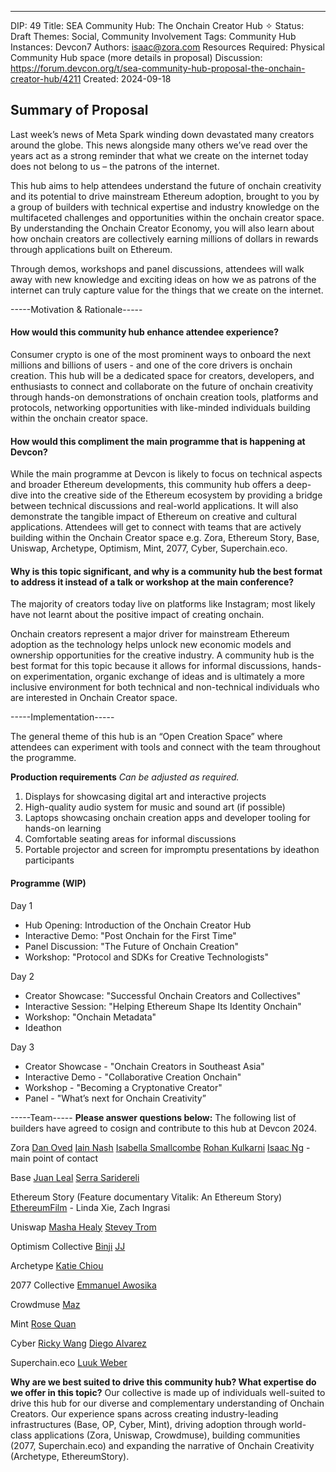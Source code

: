 ---
DIP: 49
Title: SEA Community Hub: The Onchain Creator Hub ✧
Status: Draft
Themes: Social, Community Involvement
Tags: Community Hub
Instances: Devcon7
Authors: isaac@zora.com
Resources Required: Physical Community Hub space (more details in proposal)
Discussion: https://forum.devcon.org/t/sea-community-hub-proposal-the-onchain-creator-hub/4211
Created: 2024-09-18

## Summary of Proposal
Last week’s news of Meta Spark winding down devastated many creators around the globe. This news alongside many others we’ve read over the years act as a strong reminder that what we create on the internet today does not belong to us – the patrons of the internet.

This hub aims to help attendees understand the future of onchain creativity and its potential to drive mainstream Ethereum adoption, brought to you by a group of builders with technical expertise and industry knowledge on the multifaceted challenges and opportunities within the onchain creator space. By understanding the Onchain Creator Economy, you will also learn about how onchain creators are collectively earning millions of dollars in rewards through applications built on Ethereum.

Through demos, workshops and panel discussions, attendees will walk away with new knowledge and exciting ideas on how we as patrons of the internet can truly capture value for the things that we create on the internet.


-----Motivation & Rationale-----
#### How would this community hub enhance attendee experience?

Consumer crypto is one of the most prominent ways to onboard the next millions and billions of users - and one of the core drivers is onchain creation. This hub will be a dedicated space for creators, developers, and enthusiasts to connect and collaborate on the future of onchain creativity through hands-on demonstrations of onchain creation tools, platforms and protocols, networking opportunities with like-minded individuals building within the onchain creator space. 

#### How would this compliment the main programme that is happening at Devcon?

While the main programme at Devcon is likely to focus on technical aspects and broader Ethereum developments, this community hub offers a deep-dive into the creative side of the Ethereum ecosystem by providing a bridge between technical discussions and real-world applications. It will also demonstrate the tangible impact of Ethereum on creative and cultural applications. Attendees will get to connect with teams that are actively building within the Onchain Creator space e.g. Zora, Ethereum Story, Base, Uniswap, Archetype, Optimism, Mint, 2077, Cyber, Superchain.eco.

#### Why is this topic significant, and why is a community hub the best format to address it instead of a talk or workshop at the main conference?

The majority of creators today live on platforms like Instagram; most likely have not learnt about the positive impact of creating onchain.

Onchain creators represent a major driver for mainstream Ethereum adoption as the technology helps unlock new economic models and ownership opportunities for the creative industry. A community hub is the best format for this topic because it allows for informal discussions, hands-on experimentation, organic exchange of ideas and is ultimately a more inclusive environment for both technical and non-technical individuals who are interested in Onchain Creator space.


-----Implementation-----

The general theme of this hub is an “Open Creation Space” where attendees can experiment with tools and connect with the team throughout the programme.

**Production requirements**
*Can be adjusted as required.*
1. Displays for showcasing digital art and interactive projects
2. High-quality audio system for music and sound art (if possible)
3. Laptops showcasing onchain creation apps and developer tooling for hands-on learning
4. Comfortable seating areas for informal discussions
5. Portable projector and screen for impromptu presentations by ideathon participants

#### Programme (WIP)
Day 1

* Hub Opening: Introduction of the Onchain Creator Hub
* Interactive Demo: "Post Onchain for the First Time"
* Panel Discussion: "The Future of Onchain Creation"
* Workshop: "Protocol and SDKs for Creative Technologists"

Day 2

* Creator Showcase: "Successful Onchain Creators and Collectives"
* Interactive Session: "Helping Ethereum Shape Its Identity Onchain"
* Workshop: "Onchain Metadata"
* Ideathon

Day 3

* Creator Showcase - "Onchain Creators in Southeast Asia"
* Interactive Demo - "Collaborative Creation Onchain"
* Workshop - "Becoming a Cryptonative Creator"
* Panel - "What’s next for Onchain Creativity”


-----Team-----
__Please answer questions below:__
The following list of builders have agreed to cosign and contribute to this hub at Devcon 2024.

Zora
[Dan Oved](https://x.com/oveddan)
[Iain Nash](https://x.com/isiain)
[Isabella Smallcombe](https://x.com/iismallcombe)
[Rohan Kulkarni](https://x.com/rohanexposed)
[Isaac Ng](https://x.com/isaaccyn) - main point of contact

Base
[Juan Leal](https://x.com/juandoleal)
[Serra Saridereli](https://x.com/s_saridereli)

Ethereum Story (Feature documentary Vitalik: An Ethereum Story)
[EthereumFilm](https://x.com/ethereumfilm) - Linda Xie, Zach Ingrasi

Uniswap
[Masha Healy](https://x.com/MashaHealy) 
[Stevey Trom](https://x.com/SteveyTrommm)

Optimism Collective
[Binji](https://x.com/binji_x) 
[JJ](https://x.com/bobajeanjacques)

Archetype
[Katie Chiou](https://x.com/katiewav)

2077 Collective
[Emmanuel Awosika](https://x.com/eawosikaa) 

Crowdmuse
[Maz](https://x.com/mmazco)

Mint
[Rose Quan](https://x.com/Rose_Quannn)

Cyber
[Ricky Wang](https://x.com/0xRickyW)
[Diego Alvarez](https://x.com/0x_dalvaz)

Superchain.eco
[Luuk Weber](https://x.com/LuukDAO)

**Why are we best suited to drive this community hub? What expertise do we offer in this topic?**
Our collective is made up of individuals well-suited to drive this hub for our diverse and complementary understanding of Onchain Creators. Our experience spans across creating industry-leading infrastructures (Base, OP, Cyber, Mint), driving adoption through world-class applications (Zora, Uniswap, Crowdmuse), building communities (2077, Superchain.eco) and expanding the narrative of Onchain Creativity (Archetype, EthereumStory).
